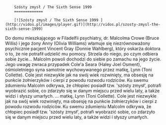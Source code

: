
        Szósty zmysł / The Sixth Sense 1999 
        =============
        
        [![Szósty zmysł / The Sixth Sense 1999 ](http://vidos.pl/images/player.gif)](http://vidos.pl/szosty-zmysl-the-sixth-sense-1999)
        
        
 Do domu mieszkającego w Filadelfii psychiatry, dr. Malcolma Crowe (Bruce Willis) i jego żony Anny (Olivia Williams) włamuje się niezrównoważony psychicznie pacjent Vincent Gray (Donnie Wahlberg), który oskarża doktora o to, że nie potrafił udzielić mu pomocy. Strzela do niego, po czym odbiera sobie życie... Malcolm powoli dochodzi do siebie po zamachu na jego życie. Jego uwagę zwraca przypadek Cole'a Seara (Haley Joel Osment), ośmioletniego syna samotnie wychowywanego przez matkę, Lynn (Toni Collette). Cole jest niezwykle jak na swój wiek rozwinięty, ma obsesję na punkcie żołnierzyków i cierpi z powodu rozwodu rodziców. Ku swemu zdumieniu Malcolm odkrywa, że chłopiec posiadł tzw. 'szósty zmysł', potrafi wyobrazić sobie, co zdarzyło się w danym miejscu przed wielu laty, a także widzi i słyszy umarłych.   ... matkę, Lynn (Toni Collette). Cole jest niezwykle jak na swój wiek rozwinięty, ma obsesję na punkcie żołnierzyków i cierpi z powodu rozwodu rodziców. Ku swemu zdumieniu Malcolm odkrywa, że chłopiec posiadł tzw. 'szósty zmysł', potrafi wyobrazić sobie, co zdarzyło się w danym miejscu przed wielu laty, a także widzi i słyszy umarłych.
    